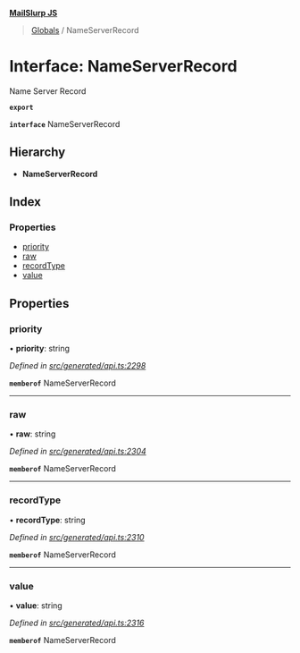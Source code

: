 **[MailSlurp JS](../README.md)**

> [Globals](../README.md) / NameServerRecord

# Interface: NameServerRecord

Name Server Record

**`export`** 

**`interface`** NameServerRecord

## Hierarchy

* **NameServerRecord**

## Index

### Properties

* [priority](nameserverrecord.md#priority)
* [raw](nameserverrecord.md#raw)
* [recordType](nameserverrecord.md#recordtype)
* [value](nameserverrecord.md#value)

## Properties

### priority

•  **priority**: string

*Defined in [src/generated/api.ts:2298](https://github.com/mailslurp/mailslurp-client/blob/fb74c9f/src/generated/api.ts#L2298)*

**`memberof`** NameServerRecord

___

### raw

•  **raw**: string

*Defined in [src/generated/api.ts:2304](https://github.com/mailslurp/mailslurp-client/blob/fb74c9f/src/generated/api.ts#L2304)*

**`memberof`** NameServerRecord

___

### recordType

•  **recordType**: string

*Defined in [src/generated/api.ts:2310](https://github.com/mailslurp/mailslurp-client/blob/fb74c9f/src/generated/api.ts#L2310)*

**`memberof`** NameServerRecord

___

### value

•  **value**: string

*Defined in [src/generated/api.ts:2316](https://github.com/mailslurp/mailslurp-client/blob/fb74c9f/src/generated/api.ts#L2316)*

**`memberof`** NameServerRecord
